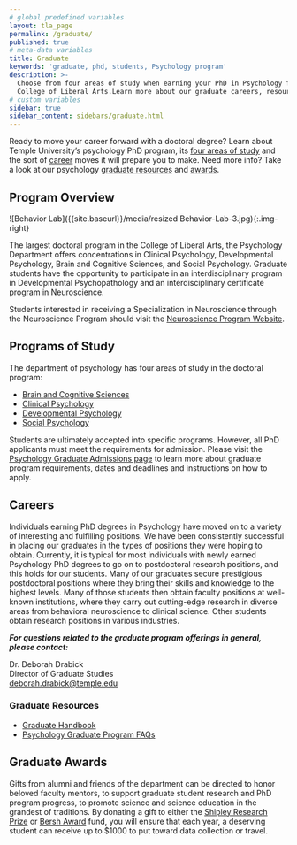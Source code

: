 ```yaml
---
# global predefined variables
layout: tla_page
permalink: /graduate/
published: true
# meta-data variables
title: Graduate
keywords: 'graduate, phd, students, Psychology program'
description: >-
  Choose from four areas of study when earning your PhD in Psychology from Temple University’s 
  College of Liberal Arts.Learn more about our graduate careers, resources, and awards.
# custom variables
sidebar: true
sidebar_content: sidebars/graduate.html   
---
```

Ready to move your career forward with a doctoral degree? Learn about Temple University’s psychology PhD program, its [four areas of study](#programs-of-study) and the sort of [career](#careers) moves it will prepare you to make. Need more info? Take a look at our psychology [graduate resources](#graduate-resources) and [awards](#graduate-awards).

## Program Overview
![Behavior Lab]({{site.baseurl}}/media/resized Behavior-Lab-3.jpg){:.img-right}

The largest doctoral program in the College of Liberal Arts, the Psychology Department offers concentrations in Clinical Psychology, Developmental Psychology, Brain and Cognitive Sciences, and Social Psychology. Graduate students have the opportunity to participate in an interdisciplinary program in Developmental Psychopathology and an interdisciplinary certificate program in Neuroscience.

Students interested in receiving a Specialization in Neuroscience through the Neuroscience Program should visit the [Neuroscience Program Website](http://www.cla.temple.edu/neuroscience/).

## Programs of Study
The department of psychology has four areas of study in the doctoral program:

- [Brain and Cognitive Sciences](https://www.cla.temple.edu/psychology/graduate/brain-and-cognitive-sciences)<br>
- [Clinical Psychology](https://www.cla.temple.edu/psychology/graduate/clinical-psychology)<br>
- [Developmental Psychology](https://www.cla.temple.edu/psychology/graduate/developmental-psychology)<br>
- [Social Psychology](https://www.cla.temple.edu/psychology/graduate/social-psychology)<br>

Students are ultimately accepted into specific programs. However, all PhD applicants must meet the requirements for admission. Please visit the [Psychology Graduate Admissions page](https://liberalarts.temple.edu/admissions/graduate/psychology) to learn more about graduate program requirements, dates and deadlines and instructions on how to apply.

## Careers
Individuals earning PhD degrees in Psychology have moved on to a variety of interesting and fulfilling positions. We have been consistently successful in placing our graduates in the types of positions they were hoping to obtain. Currently, it is typical for most individuals with newly earned Psychology PhD degrees to go on to postdoctoral research positions, and this holds for our students. Many of our graduates secure prestigious postdoctoral positions where they bring their skills and knowledge to the highest levels. Many of those students then obtain faculty positions at well-known institutions, where they carry out cutting-edge research in diverse areas from behavioral neuroscience to clinical science. Other students obtain research positions in various industries.

**_For questions related to the graduate program offerings in general, please contact:_**

Dr. Deborah Drabick<br/>
Director of Graduate Studies<br/>
[deborah.drabick@temple.edu](mailto:deborah.drabick@temple.edu)<br/>

### Graduate Resources
- [Graduate Handbook](https://docs.google.com/document/d/1hoxVN1ol7ZGB10_9N0k8yVxkRDJLcMVYGTp-Nwgbm94/edit?usp=sharing)
- [Psychology Graduate Program FAQs](https://docs.google.com/document/d/1C8k-NlsbcRW-5dyNJdiUJ1cqpUFsR_ba4Y1CLbN-COs/edit?usp=sharing)

## Graduate Awards
Gifts from alumni and friends of the department can be directed to honor beloved faculty mentors, to support graduate student research and PhD program progress, to promote science and science education in the grandest of traditions. By donating a gift to either the [Shipley Research Prize](https://docs.google.com/document/d/12GfNkpR1of_akLzA9sY_U6F_m9_YXGKMOo_Yl6BYDqM/edit?usp=sharing) or [Bersh Award](https://docs.google.com/document/d/1BHIq950hysD2EpMVrJ1s-Vhd-eaS8d2lH3b207wRuU4/edit?usp=sharing) fund, you will ensure that each year, a deserving student can receive up to $1000 to put toward data collection or travel.
